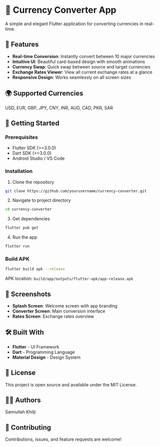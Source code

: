 # 💱 Currency Converter App

A simple and elegant Flutter application for converting currencies in real-time.

## 📱 Features

- **Real-time Conversion**: Instantly convert between 10 major currencies
- **Intuitive UI**: Beautiful card-based design with smooth animations
- **Currency Swap**: Quick swap between source and target currencies
- **Exchange Rates Viewer**: View all current exchange rates at a glance
- **Responsive Design**: Works seamlessly on all screen sizes

## 🌍 Supported Currencies

USD, EUR, GBP, JPY, CNY, INR, AUD, CAD, PKR, SAR

## 🚀 Getting Started

### Prerequisites

- Flutter SDK (>=3.0.0)
- Dart SDK (>=3.0.0)
- Android Studio / VS Code

### Installation

1. Clone the repository
```bash
git clone https://github.com/yourusername/currency-converter.git
```

2. Navigate to project directory
```bash
cd currency-converter
```

3. Get dependencies
```bash
flutter pub get
```

4. Run the app
```bash
flutter run
```

### Build APK

```bash
flutter build apk --release
```

APK location: `build/app/outputs/flutter-apk/app-release.apk`

## 📸 Screenshots

- **Splash Screen**: Welcome screen with app branding
- **Converter Screen**: Main conversion interface
- **Rates Screen**: Exchange rates overview

## 🛠️ Built With

- **Flutter** - UI Framework
- **Dart** - Programming Language
- **Material Design** - Design System

## 📝 License

This project is open source and available under the MIT License.

## 👨‍💻 Authors

Samiullah Khilji

## 🤝 Contributing

Contributions, issues, and feature requests are welcome!